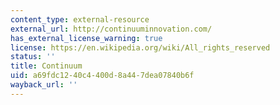 ```yaml
---
content_type: external-resource
external_url: http://continuuminnovation.com/
has_external_license_warning: true
license: https://en.wikipedia.org/wiki/All_rights_reserved
status: ''
title: Continuum
uid: a69fdc12-40c4-400d-8a44-7dea07840b6f
wayback_url: ''
---
```

